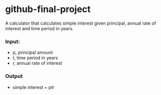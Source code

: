 # github-final-project
A calculator that calculates simple interest given principal, annual rate of interest and time period in years.
### Input:
  - p, principal amount
  - t, time period in years
  - r, annual rate of interest
### Output
  - simple interest = p*t*r
